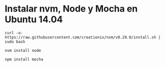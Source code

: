 # Instalar nvm, Node y Mocha en Ubuntu 14.04

`curl -o- https://raw.githubusercontent.com/creationix/nvm/v0.29.0/install.sh | sudo bash`

`nvm install node`

`npm install mocha`
